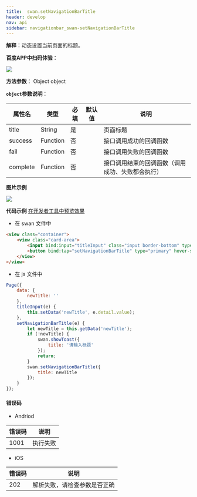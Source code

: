 ```yaml
---
title:  swan.setNavigationBarTitle
header: develop
nav: api
sidebar: navigationbar_swan-setNavigationBarTitle
---
```

 

**解释**：动态设置当前页面的标题。

**百度APP中扫码体验：**

<img src="https://b.bdstatic.com/miniapp/assets/images/doc_demo/setNavigationBarTitle.png"  class="demo-qrcode-image" />


**方法参数**： Object object

**`object`参数说明**：

|属性名 |类型  |必填 | 默认值 |说明|
|---- | ---- | ---- | ----|----|
|title   |String|  是 | |  页面标题|
|success |Function |   否 | |   接口调用成功的回调函数|
|fail   | Function|    否 | |   接口调用失败的回调函数|
|complete   | Function   | 否| |   接口调用结束的回调函数（调用成功、失败都会执行）|



**图片示例**

<div class="m-doc-custom-examples">
    <div class="m-doc-custom-examples-correct">
        <img src="https://b.bdstatic.com/miniapp/image/setnavigationbartitle.gif">
    </div>
    <div class="m-doc-custom-examples-correct">
        <img src=" ">
    </div>
    <div class="m-doc-custom-examples-correct">
        <img src=" ">
    </div>     
</div>

**代码示例**
<a href="swanide://fragment/01552c32fa4399c3ae2b3465ecd5977c1574136270589" title="在开发者工具中预览效果" target="_self">在开发者工具中预览效果</a>

* 在 swan 文件中

```html
<view class="container">
    <view class="card-area">
        <input bind:input="titleInput" class="input border-bottom" type="text" placeholder="请输入页面标题并点击设置即可"/>
        <button bind:tap="setNavigationBarTitle" type="primary" hover-stop-propagation="true">设置框架标题</button>
    </view>
</view>
```

* 在 js 文件中

```js
Page({
    data: {
        newTitle: ''
    },
    titleInput(e) {
        this.setData('newTitle', e.detail.value);
    },
    setNavigationBarTitle(e) {
        let newTitle = this.getData('newTitle');
        if (!newTitle) {
            swan.showToast({
                title: '请输入标题'
            });
            return;
        }
        swan.setNavigationBarTitle({
            title: newTitle
        });
    }
});
```

#### 错误码

* Andriod

|错误码|说明|
|--|--|
|1001|执行失败   |



* iOS

|错误码|说明|
|--|--|
|202|解析失败，请检查参数是否正确   |

